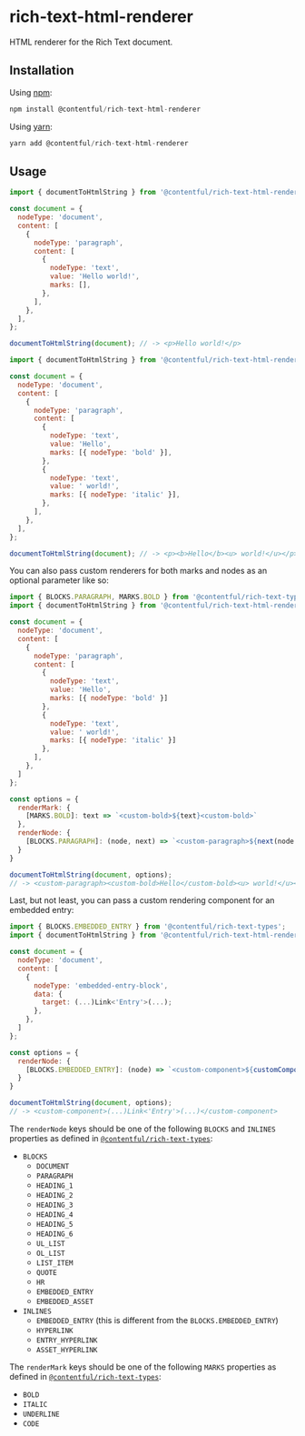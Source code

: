 # rich-text-html-renderer

HTML renderer for the Rich Text document.

## Installation

Using [npm](http://npmjs.org/):

```javascript
npm install @contentful/rich-text-html-renderer
```

Using [yarn](https://yarnpkg.com/):

```javascript
yarn add @contentful/rich-text-html-renderer
```

## Usage

```javascript
import { documentToHtmlString } from '@contentful/rich-text-html-renderer';

const document = {
  nodeType: 'document',
  content: [
    {
      nodeType: 'paragraph',
      content: [
        {
          nodeType: 'text',
          value: 'Hello world!',
          marks: [],
        },
      ],
    },
  ],
};

documentToHtmlString(document); // -> <p>Hello world!</p>
```

```javascript
import { documentToHtmlString } from '@contentful/rich-text-html-renderer';

const document = {
  nodeType: 'document',
  content: [
    {
      nodeType: 'paragraph',
      content: [
        {
          nodeType: 'text',
          value: 'Hello',
          marks: [{ nodeType: 'bold' }],
        },
        {
          nodeType: 'text',
          value: ' world!',
          marks: [{ nodeType: 'italic' }],
        },
      ],
    },
  ],
};

documentToHtmlString(document); // -> <p><b>Hello</b><u> world!</u></p>
```

You can also pass custom renderers for both marks and nodes as an optional parameter like so:

```javascript
import { BLOCKS.PARAGRAPH, MARKS.BOLD } from '@contentful/rich-text-types';
import { documentToHtmlString } from '@contentful/rich-text-html-renderer';

const document = {
  nodeType: 'document',
  content: [
    {
      nodeType: 'paragraph',
      content: [
        {
          nodeType: 'text',
          value: 'Hello',
          marks: [{ nodeType: 'bold' }]
        },
        {
          nodeType: 'text',
          value: ' world!',
          marks: [{ nodeType: 'italic' }]
        },
      ],
    },
  ]
};

const options = {
  renderMark: {
    [MARKS.BOLD]: text => `<custom-bold>${text}<custom-bold>`
  },
  renderNode: {
    [BLOCKS.PARAGRAPH]: (node, next) => `<custom-paragraph>${next(node.content)}</custom-paragraph>`
  }
}

documentToHtmlString(document, options);
// -> <custom-paragraph><custom-bold>Hello</custom-bold><u> world!</u></custom-paragraph>
```

Last, but not least, you can pass a custom rendering component for an embedded entry:

```javascript
import { BLOCKS.EMBEDDED_ENTRY } from '@contentful/rich-text-types';
import { documentToHtmlString } from '@contentful/rich-text-html-renderer';

const document = {
  nodeType: 'document',
  content: [
    {
      nodeType: 'embedded-entry-block',
      data: {
        target: (...)Link<'Entry'>(...);
      },
    },
  ]
};

const options = {
  renderNode: {
    [BLOCKS.EMBEDDED_ENTRY]: (node) => `<custom-component>${customComponentRenderer(node)}</custom-component>`
  }
}

documentToHtmlString(document, options);
// -> <custom-component>(...)Link<'Entry'>(...)</custom-component>
```

The `renderNode` keys should be one of the following `BLOCKS` and `INLINES` properties as defined in [`@contentful/rich-text-types`](https://www.npmjs.com/package/@contentful/rich-text-types):

- `BLOCKS`
  - `DOCUMENT`
  - `PARAGRAPH`
  - `HEADING_1`
  - `HEADING_2`
  - `HEADING_3`
  - `HEADING_4`
  - `HEADING_5`
  - `HEADING_6`
  - `UL_LIST`
  - `OL_LIST`
  - `LIST_ITEM`
  - `QUOTE`
  - `HR`
  - `EMBEDDED_ENTRY`
  - `EMBEDDED_ASSET`
- `INLINES`
  - `EMBEDDED_ENTRY` (this is different from the `BLOCKS.EMBEDDED_ENTRY`)
  - `HYPERLINK`
  - `ENTRY_HYPERLINK`
  - `ASSET_HYPERLINK`

The `renderMark` keys should be one of the following `MARKS` properties as defined in [`@contentful/rich-text-types`](https://www.npmjs.com/package/@contentful/rich-text-types):

- `BOLD`
- `ITALIC`
- `UNDERLINE`
- `CODE`

